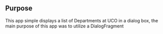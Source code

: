## Purpose

This app simple displays a list of Departments at UCO in a dialog box, the main purpose of this app was to utilize a DialogFragment